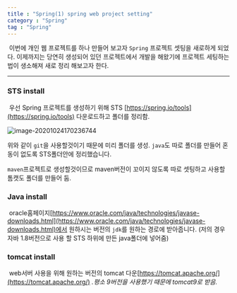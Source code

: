 ```yaml
---
title : "Spring(1) spring web project setting"
category : "Spring"
tag : "Spring"
---
```


​	이번에 개인 웹 프로젝트를 하나 만들어 보고자 `Spring` 프로젝트 셋팅을 새로하게 되었다. 이제까지는 당연히 생성되어 있던 프로젝트에서 개발을 해왔기에 프로젝트 세팅하는법이 생소해져 새로 정리 해보고자 한다.

---

### STS install

​	우선 Spring 프로젝트를 생성하기 위해 STS [https://spring.io/tools](https://spring.io/tools) 다운로드하고 폴더를 정리함.

<img src="C:\Users\HyunYoung\AppData\Roaming\Typora\typora-user-images\image-20201024170236744.png" alt="image-20201024170236744"  />

위와 같이 `git`을 사용할것이기 때문에 미리 폴더를 생성. `java`도 따로 폴더를 만들어 혼동이 없도록 STS폴더안에 정리했습니다.

`maven`프로젝트로 생성할것이므로 maven버전이 꼬이지 않도록 따로 셋팅하고 사용할 톰캣도 폴더를 만들어 둠.



### Java install

​	oracle홈페이지[https://www.oracle.com/java/technologies/javase-downloads.html](https://www.oracle.com/java/technologies/javase-downloads.html)에서 원하시는 버전의 `jdk`를 원하는 경로에 받아줍니다. (저의 경우 자바 1.8버전으로 사용 할 STS 하위에 만든 java폴더에 넣어줌)



### tomcat install

​	web서버 사용을 위해 원하는 버전의 tomcat 다운[https://tomcat.apache.org/](https://tomcat.apache.org/) *.평소 9버전을 사용했기 때문에 tomcat9로 받음.*



